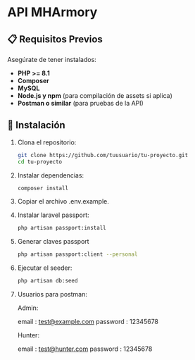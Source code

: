 # API MHArmory

## 📋 Requisitos Previos

Asegúrate de tener instalados:

- **PHP >= 8.1**
- **Composer**
- **MySQL**
- **Node.js y npm** (para compilación de assets si aplica)
- **Postman o similar** (para pruebas de la API)

## 🚀 Instalación

1. Clona el repositorio:

   ```bash
   git clone https://github.com/tuusuario/tu-proyecto.git
   cd tu-proyecto
   ```
   
2. Instalar dependencias:

   ```bash
   composer install
   ```
3. Copiar el archivo .env.example.

4. Instalar laravel passport:
   ```bash
   php artisan passport:install
   ```
5. Generar claves passport
   ```bash
   php artisan passport:client --personal
   ```
6. Ejecutar el seeder:

   ```bash
   php artisan db:seed
   ```

7. Usuarios para postman:

   Admin:
   
      email : test@example.com
      password : 12345678
      
   Hunter:
   
      email : test@hunter.com
      password : 12345678
